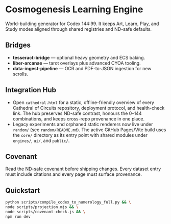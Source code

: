 # Cosmogenesis Learning Engine

World-building generator for Codex 144:99. It keeps Art, Learn, Play, and Study modes aligned through shared registries and ND-safe defaults.

## Bridges
- **tesseract-bridge** — optional heavy geometry and ECS baking.
- **liber-arcanae** — tarot overlays plus advanced CYOA tooling.
- **data-ingest-pipeline** — OCR and PDF-to-JSON ingestion for new scrolls.

## Integration Hub
- Open `cathedral.html` for a static, offline-friendly overview of every Cathedral of Circuits repository, deployment protocol, and health-check link. The hub preserves ND-safe contrast, honours the 0–144 combinations, and keeps cross-repo provenance in one place.
- Legacy experiments and orphaned static renderers now live under `random/` (see `random/README.md`). The active GitHub Pages/Vite build uses the `core/` directory as its entry point with shared modules under `engines/`, `ui/`, and `public/`.

## Covenant
Read the [ND-safe covenant](docs/covenant/covenant.md) before shipping changes. Every dataset entry must include citations and every page must surface provenance.

## Quickstart
```bash
python scripts/compile_codex_to_numerology_full.py && \
node scripts/projection.mjs && \
node scripts/covenant-check.js && \
npm run dev
```
